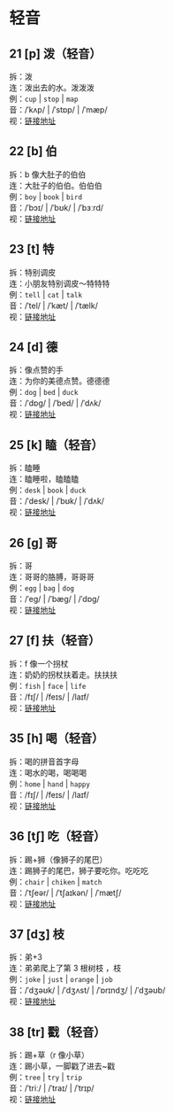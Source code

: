 # 轻音

## 21 [p] 泼（轻音）

拆：泼  
连：泼出去的水。泼泼泼  
例：`cup` | `stop` | `map`  
音：/ˈkʌp/ | /ˈstɒp/ | /ˈmæp/  
视：[链接地址](https://appfrxl8ojj7783.xet.citv.cn/p/course/video/v_663c5916e4b023c0667f7e1b?product_id=p_663c25abe4b0694ca03171dd)

## 22 [b] 伯

拆：b 像大肚子的伯伯  
连：大肚子的伯伯。伯伯伯  
例：`boy` | `book` | `bird`  
音：/ˈbɔɪ/ | /ˈbʊk/ | /ˈbɜːrd/  
视：[链接地址](https://appfrxl8ojj7783.xet.citv.cn/p/course/video/v_663c29d0e4b0694c62c26e79?product_id=p_663c25abe4b0694ca03171dd)

## 23 [t] 特

拆：特别调皮  
连：小朋友特别调皮～特特特  
例：`tell` | `cat` | `talk`  
音：/ˈtel/ | /ˈkæt/ | /ˈtælk/  
视：[链接地址](https://appfrxl8ojj7783.xet.citv.cn/p/course/video/v_663c421ee4b0694ca031872a?product_id=p_663c25abe4b0694ca03171dd)

## 24 [d] 德

拆：像点赞的手  
连：为你的美德点赞。德德德  
例：`dog` | `bed` | `duck`  
音：/ˈdɒg/ | /ˈbed/ | /ˈdʌk/  
视：[链接地址](https://appfrxl8ojj7783.xet.citv.cn/p/course/video/v_663c421ce4b0694c62c280c7?product_id=p_663c25abe4b0694ca03171dd)

## 25 [k] 瞌（轻音）

拆：瞌睡  
连：瞌睡啦，瞌瞌瞌  
例：`desk` | `book` | `duck`  
音：/ˈdesk/ | /ˈbʊk/ | /ˈdʌk/  
视：[链接地址](https://appfrxl8ojj7783.xet.citv.cn/p/course/video/v_663c421ae4b023c0667f74aa?product_id=p_663c25abe4b0694ca03171dd)

## 26 [g] 哥

拆：哥  
连：哥哥的胳膊，哥哥哥  
例：`egg` | `bag` | `dog`  
音：/ˈeg/ | /ˈbæg/ | /ˈdɒg/  
视：[链接地址](https://appfrxl8ojj7783.xet.citv.cn/p/course/video/v_663c29d3e4b023c0667f6269?product_id=p_663c25abe4b0694ca03171dd)

## 27 [f] 扶（轻音）

拆：f 像一个拐杖  
连：奶奶的拐杖扶着走。扶扶扶  
例：`fish` | `face` | `life`  
音：/fɪʃ/ | /feɪs/ | /laɪf/  
视：[链接地址](https://appfrxl8ojj7783.xet.citv.cn/p/course/video/v_663c29cfe4b023c0667f6264?product_id=p_663c25abe4b0694ca03171dd)

## 35 [h] 喝（轻音）

拆：喝的拼音首字母  
连：喝水的喝，喝喝喝  
例：`home` | `hand` | `happy`  
音：/fɪʃ/ | /feɪs/ | /laɪf/  
视：[链接地址](https://appfrxl8ojj7783.xet.citv.cn/p/course/video/v_663c29cfe4b023c0667f6264?product_id=p_663c25abe4b0694ca03171dd)

## 36 [tʃ] 吃（轻音）

拆：踢+狮（像狮子的尾巴）  
连：踢狮子的尾巴，狮子要吃你。吃吃吃  
例：`chair` | `chiken` | `match`  
音：/ˈtʃeər/ | /ˈtʃaɪkən/ | /ˈmætʃ/  
视：[链接地址](https://appfrxl8ojj7783.xet.citv.cn/p/course/video/v_663c4216e4b0694ca0318723?product_id=p_663c25abe4b0694ca03171dd)

## 37 [dʒ] 枝

拆：弟+3  
连：弟弟爬上了第 3 根树枝 ，枝  
例：`joke` | `just` | `orange` | `job`  
音：/ˈdʒəʊk/ | /ˈdʒʌst/ | /ˈɒrɪndʒ/ | /ˈdʒəʊb/  
视：[链接地址](https://appfrxl8ojj7783.xet.citv.cn/p/course/video/v_663c29bae4b0d84dfe4a1fd0?product_id=p_663c25abe4b0694ca03171dd)

## 38 [tr] 戳（轻音）

拆：踢+草（r 像小草）  
连：踢小草，一脚戳了进去~戳  
例：`tree` | `try` | `trip`  
音：/ˈtriː/ | /ˈtraɪ/ | /ˈtrɪp/  
视：[链接地址](https://appfrxl8ojj7783.xet.citv.cn/p/course/video/v_663c29bbe4b023c0667f6250?product_id=p_663c25abe4b0694ca03171dd)
